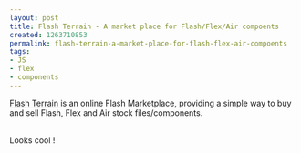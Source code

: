 ```yaml
---
layout: post
title: Flash Terrain - A market place for Flash/Flex/Air compoents
created: 1263710853
permalink: flash-terrain-a-market-place-for-flash-flex-air-compoents
tags:
- JS
- flex
- components
---
```

<p><a href="http://www.flashterrain.com/">Flash Terrain </a>is an&nbsp;online Flash Marketplace,&nbsp;providing&nbsp;a simple way to buy and sell Flash, Flex and Air stock files/components. <br />
&nbsp;</p>
<p>Looks cool !</p>
<p>&nbsp;</p>
